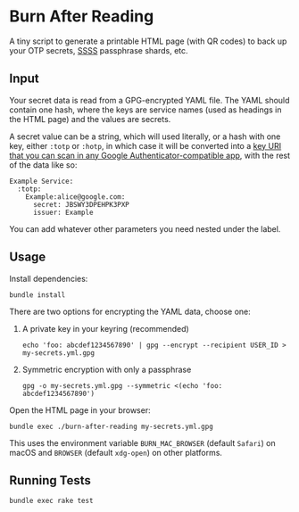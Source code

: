 # Burn After Reading

A tiny script to generate a printable HTML page (with QR codes) to back up
your OTP secrets,
[SSSS](https://en.wikipedia.org/wiki/Shamir%27s_Secret_Sharing) passphrase
shards, etc.

## Input

Your secret data is read from a GPG-encrypted YAML file. The YAML should
contain one hash, where the keys are service names (used as headings in
the HTML page) and the values are secrets.

A secret value can be a string, which will used literally, or a hash
with one key, either `:totp` or `:hotp`, in which case it will be
converted into a
[key URI that you can scan in any Google Authenticator-compatible app](https://github.com/google/google-authenticator/wiki/Key-Uri-Format),
with the rest of the data like so:

    Example Service:
      :totp:
        Example:alice@google.com:
          secret: JBSWY3DPEHPK3PXP
          issuer: Example

You can add whatever other parameters you need nested under the label.

## Usage

Install dependencies:

    bundle install

There are two options for encrypting the YAML data, choose one:

 1. A private key in your keyring (recommended)

        echo 'foo: abcdef1234567890' | gpg --encrypt --recipient USER_ID > my-secrets.yml.gpg

 2. Symmetric encryption with only a passphrase

        gpg -o my-secrets.yml.gpg --symmetric <(echo 'foo: abcdef1234567890')

Open the HTML page in your browser:

    bundle exec ./burn-after-reading my-secrets.yml.gpg

This uses the environment variable `BURN_MAC_BROWSER` (default `Safari`)
on macOS and `BROWSER` (default `xdg-open`) on other platforms.

## Running Tests

    bundle exec rake test
